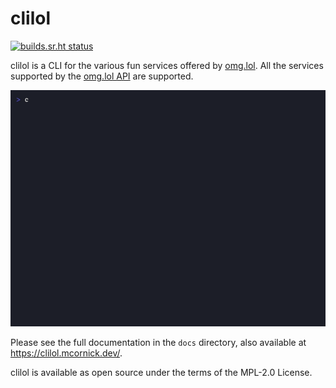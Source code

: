 # clilol

[![builds.sr.ht status](https://builds.sr.ht/~mcornick/clilol.svg)](https://builds.sr.ht/~mcornick/clilol?)

clilol is a CLI for the various fun services offered by
[omg.lol](https://omg.lol/). All the services supported by the [omg.lol
API](https://api.omg.lol) are supported.

![Screenshot](docs/clilol.gif "Screenshot")

Please see the full documentation in the `docs` directory, also
available at https://clilol.mcornick.dev/.

clilol is available as open source under the terms of the MPL-2.0
License.
